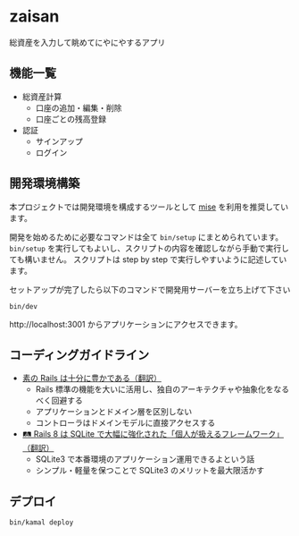 # zaisan

総資産を入力して眺めてにやにやするアプリ

## 機能一覧

- 総資産計算
  - 口座の追加・編集・削除
  - 口座ごとの残高登録
- 認証
  - サインアップ
  - ログイン

## 開発環境構築

本プロジェクトでは開発環境を構成するツールとして [mise](https://github.com/jdx/mise) を利用を推奨しています。

開発を始めるために必要なコマンドは全て `bin/setup` にまとめられています。
`bin/setup` を実行してもよいし、スクリプトの内容を確認しながら手動で実行しても構いません。
スクリプトは step by step で実行しやすいように記述しています。

セットアップが完了したら以下のコマンドで開発用サーバーを立ち上げて下さい

```
bin/dev
```

http://localhost:3001 からアプリケーションにアクセスできます。

## コーディングガイドライン

- [素の Rails は十分に豊かである（翻訳）](https://techracho.bpsinc.jp/hachi8833/2023_01_12/124378)
  - Rails 標準の機能を大いに活用し、独自のアーキテクチャや抽象化をなるべく回避する
  - アプリケーションとドメイン層を区別しない
  - コントローラはドメインモデルに直接アクセスする
- [🛤 Rails 8 は SQLite で大幅に強化された「個人が扱えるフレームワーク」（翻訳）](https://note.com/yasslab/n/n89d6850e296d)
  - SQLite3 で本番環境のアプリケーション運用できるよという話
  - シンプル・軽量を保つことで SQLite3 のメリットを最大限活かす

## デプロイ

```
bin/kamal deploy
```
